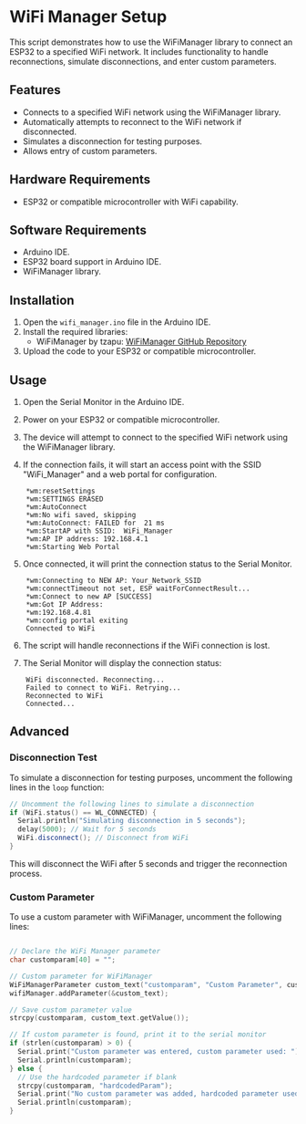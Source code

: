 # WiFi Manager Setup

This script demonstrates how to use the WiFiManager library to connect an ESP32 to a specified WiFi network. It includes functionality to handle reconnections, simulate disconnections, and enter custom parameters.

## Features

- Connects to a specified WiFi network using the WiFiManager library.
- Automatically attempts to reconnect to the WiFi network if disconnected.
- Simulates a disconnection for testing purposes.
- Allows entry of custom parameters.

## Hardware Requirements

- ESP32 or compatible microcontroller with WiFi capability.

## Software Requirements

- Arduino IDE.
- ESP32 board support in Arduino IDE.
- WiFiManager library.

## Installation

1. Open the `wifi_manager.ino` file in the Arduino IDE.
2. Install the required libraries:
   - WiFiManager by tzapu: [WiFiManager GitHub Repository](https://github.com/tzapu/WiFiManager)
3. Upload the code to your ESP32 or compatible microcontroller.

## Usage

1. Open the Serial Monitor in the Arduino IDE.

2. Power on your ESP32 or compatible microcontroller.

3. The device will attempt to connect to the specified WiFi network using the WiFiManager library.

4. If the connection fails, it will start an access point with the SSID "WiFi_Manager" and a web portal for configuration.

```
    *wm:resetSettings 
    *wm:SETTINGS ERASED 
    *wm:AutoConnect 
    *wm:No wifi saved, skipping 
    *wm:AutoConnect: FAILED for  21 ms
    *wm:StartAP with SSID:  WiFi_Manager
    *wm:AP IP address: 192.168.4.1
    *wm:Starting Web Portal 
```
5. Once connected, it will print the connection status to the Serial Monitor.

```
    *wm:Connecting to NEW AP: Your_Network_SSID
    *wm:connectTimeout not set, ESP waitForConnectResult... 
    *wm:Connect to new AP [SUCCESS] 
    *wm:Got IP Address: 
    *wm:192.168.4.81 
    *wm:config portal exiting 
    Connected to WiFi
```

6. The script will handle reconnections if the WiFi connection is lost.

7. The Serial Monitor will display the connection status:

```
    WiFi disconnected. Reconnecting...
    Failed to connect to WiFi. Retrying...
    Reconnected to WiFi
    Connected...
```

## Advanced

### Disconnection Test

To simulate a disconnection for testing purposes, uncomment the following lines in the `loop` function:

```cpp
// Uncomment the following lines to simulate a disconnection
if (WiFi.status() == WL_CONNECTED) {
  Serial.println("Simulating disconnection in 5 seconds");
  delay(5000); // Wait for 5 seconds
  WiFi.disconnect(); // Disconnect from WiFi
}
```

This will disconnect the WiFi after 5 seconds and trigger the reconnection process.

### Custom Parameter

To use a custom parameter with WiFiManager, uncomment the following lines:

```cpp

// Declare the WiFi Manager parameter
char customparam[40] = "";

// Custom parameter for WiFiManager
WiFiManagerParameter custom_text("customparam", "Custom Parameter", customparam, 40);
wifiManager.addParameter(&custom_text);

// Save custom parameter value
strcpy(customparam, custom_text.getValue());

// If custom parameter is found, print it to the serial monitor
if (strlen(customparam) > 0) {
  Serial.print("Custom parameter was entered, custom parameter used: ");
  Serial.println(customparam);
} else {
  // Use the hardcoded parameter if blank
  strcpy(customparam, "hardcodedParam");
  Serial.print("No custom parameter was added, hardcoded parameter used: ");
  Serial.println(customparam);
}
```
